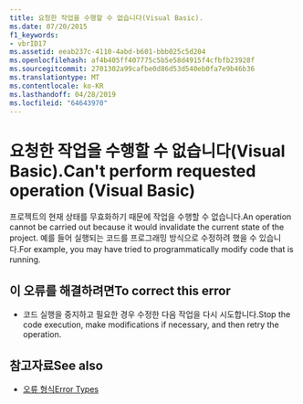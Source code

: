 ```yaml
---
title: 요청한 작업을 수행할 수 없습니다(Visual Basic).
ms.date: 07/20/2015
f1_keywords:
- vbrID17
ms.assetid: eeab237c-4110-4abd-b601-bbb025c5d204
ms.openlocfilehash: af4b405ff407775c5b5e58d4915f4cfbfb23928f
ms.sourcegitcommit: 2701302a99cafbe0d86d53d540eb0fa7e9b46b36
ms.translationtype: MT
ms.contentlocale: ko-KR
ms.lasthandoff: 04/28/2019
ms.locfileid: "64643970"
---
```

# <a name="cant-perform-requested-operation-visual-basic"></a><span data-ttu-id="58241-102">요청한 작업을 수행할 수 없습니다(Visual Basic).</span><span class="sxs-lookup"><span data-stu-id="58241-102">Can't perform requested operation (Visual Basic)</span></span>
<span data-ttu-id="58241-103">프로젝트의 현재 상태를 무효화하기 때문에 작업을 수행할 수 없습니다.</span><span class="sxs-lookup"><span data-stu-id="58241-103">An operation cannot be carried out because it would invalidate the current state of the project.</span></span> <span data-ttu-id="58241-104">예를 들어 실행되는 코드를 프로그래밍 방식으로 수정하려 했을 수 있습니다.</span><span class="sxs-lookup"><span data-stu-id="58241-104">For example, you may have tried to programmatically modify code that is running.</span></span>  
  
## <a name="to-correct-this-error"></a><span data-ttu-id="58241-105">이 오류를 해결하려면</span><span class="sxs-lookup"><span data-stu-id="58241-105">To correct this error</span></span>  
  
- <span data-ttu-id="58241-106">코드 실행을 중지하고 필요한 경우 수정한 다음 작업을 다시 시도합니다.</span><span class="sxs-lookup"><span data-stu-id="58241-106">Stop the code execution, make modifications if necessary, and then retry the operation.</span></span>  
  
## <a name="see-also"></a><span data-ttu-id="58241-107">참고자료</span><span class="sxs-lookup"><span data-stu-id="58241-107">See also</span></span>

- [<span data-ttu-id="58241-108">오류 형식</span><span class="sxs-lookup"><span data-stu-id="58241-108">Error Types</span></span>](../../visual-basic/programming-guide/language-features/error-types.md)
